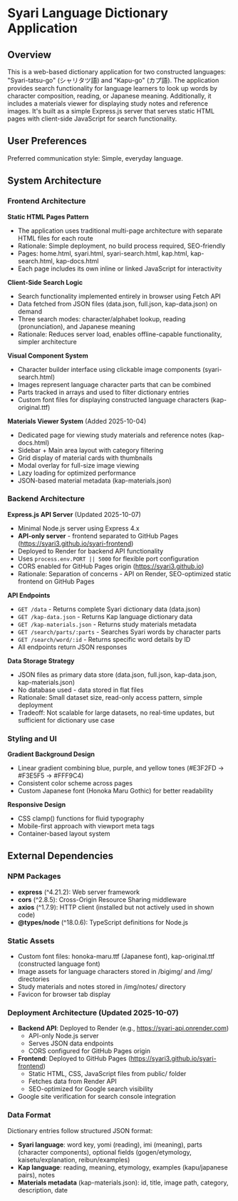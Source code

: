# Syari Language Dictionary Application

## Overview

This is a web-based dictionary application for two constructed languages: "Syari-tatsu-go" (シャリタツ語) and "Kapu-go" (カプ語). The application provides search functionality for language learners to look up words by character composition, reading, or Japanese meaning. Additionally, it includes a materials viewer for displaying study notes and reference images. It's built as a simple Express.js server that serves static HTML pages with client-side JavaScript for search functionality.

## User Preferences

Preferred communication style: Simple, everyday language.

## System Architecture

### Frontend Architecture

**Static HTML Pages Pattern**
- The application uses traditional multi-page architecture with separate HTML files for each route
- Rationale: Simple deployment, no build process required, SEO-friendly
- Pages: home.html, syari.html, syari-search.html, kap.html, kap-search.html, kap-docs.html
- Each page includes its own inline or linked JavaScript for interactivity

**Client-Side Search Logic**
- Search functionality implemented entirely in browser using Fetch API
- Data fetched from JSON files (data.json, full.json, kap-data.json) on demand
- Three search modes: character/alphabet lookup, reading (pronunciation), and Japanese meaning
- Rationale: Reduces server load, enables offline-capable functionality, simpler architecture

**Visual Component System**
- Character builder interface using clickable image components (syari-search.html)
- Images represent language character parts that can be combined
- Parts tracked in arrays and used to filter dictionary entries
- Custom font files for displaying constructed language characters (kap-original.ttf)

**Materials Viewer System** (Added 2025-10-04)
- Dedicated page for viewing study materials and reference notes (kap-docs.html)
- Sidebar + Main area layout with category filtering
- Grid display of material cards with thumbnails
- Modal overlay for full-size image viewing
- Lazy loading for optimized performance
- JSON-based material metadata (kap-materials.json)

### Backend Architecture

**Express.js API Server** (Updated 2025-10-07)
- Minimal Node.js server using Express 4.x
- **API-only server** - frontend separated to GitHub Pages (https://syari3.github.io/syari-frontend)
- Deployed to Render for backend API functionality
- Uses `process.env.PORT || 5000` for flexible port configuration
- CORS enabled for GitHub Pages origin (https://syari3.github.io)
- Rationale: Separation of concerns - API on Render, SEO-optimized static frontend on GitHub Pages

**API Endpoints**
- `GET /data` - Returns complete Syari dictionary data (data.json)
- `GET /kap-data.json` - Returns Kap language dictionary data
- `GET /kap-materials.json` - Returns study materials metadata
- `GET /search/parts/:parts` - Searches Syari words by character parts
- `GET /search/word/:id` - Returns specific word details by ID
- All endpoints return JSON responses

**Data Storage Strategy**
- JSON files as primary data store (data.json, full.json, kap-data.json, kap-materials.json)
- No database used - data stored in flat files
- Rationale: Small dataset size, read-only access pattern, simple deployment
- Tradeoff: Not scalable for large datasets, no real-time updates, but sufficient for dictionary use case

### Styling and UI

**Gradient Background Design**
- Linear gradient combining blue, purple, and yellow tones (#E3F2FD → #F3E5F5 → #FFF9C4)
- Consistent color scheme across pages
- Custom Japanese font (Honoka Maru Gothic) for better readability

**Responsive Design**
- CSS clamp() functions for fluid typography
- Mobile-first approach with viewport meta tags
- Container-based layout system

## External Dependencies

### NPM Packages
- **express** (^4.21.2): Web server framework
- **cors** (^2.8.5): Cross-Origin Resource Sharing middleware
- **axios** (^1.7.9): HTTP client (installed but not actively used in shown code)
- **@types/node** (^18.0.6): TypeScript definitions for Node.js

### Static Assets
- Custom font files: honoka-maru.ttf (Japanese font), kap-original.ttf (constructed language font)
- Image assets for language characters stored in /bigimg/ and /img/ directories
- Study materials and notes stored in /img/notes/ directory
- Favicon for browser tab display

### Deployment Architecture (Updated 2025-10-07)
- **Backend API**: Deployed to Render (e.g., https://syari-api.onrender.com)
  - API-only Node.js server
  - Serves JSON data endpoints
  - CORS configured for GitHub Pages origin
- **Frontend**: Deployed to GitHub Pages (https://syari3.github.io/syari-frontend)
  - Static HTML, CSS, JavaScript files from public/ folder
  - Fetches data from Render API
  - SEO-optimized for Google search visibility
- Google site verification for search console integration

### Data Format
Dictionary entries follow structured JSON format:
- **Syari language**: word key, yomi (reading), imi (meaning), parts (character components), optional fields (gogen/etymology, kaisetu/explanation, reibun/examples)
- **Kap language**: reading, meaning, etymology, examples (kapu/japanese pairs), notes
- **Materials metadata** (kap-materials.json): id, title, image path, category, description, date